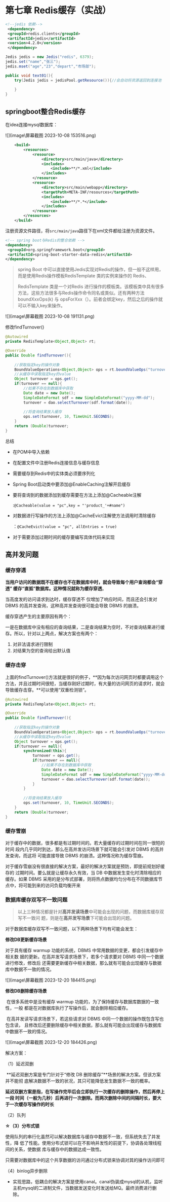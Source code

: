# 第七章 Redis缓存（实战）



```xml
<!--jedis 依赖-->
 <dependency>
 <groupId>redis.clients</groupId>
 <artifactId>jedis</artifactId>
 <version>4.2.0</version>
 </dependency>
```



```java
Jedis jedis = new Jedis("redis", 6379);
jedis.set("name","张三");
jedis.mset("age","23","depart","市场部");
```



```java
public void text01(){
	try(Jedis jedis = jedisPool.getResource()){//会自动将资源返回到连接池
    
	}
}
```



## springboot整合Redis缓存

在idea连接mysql数据库：

![](image\屏幕截图 2023-10-08 153516.png)



```xml
    <build>
        <resources>
            <resource>
                <directory>src/main/java</directory>
                <includes>
                    <include>**/*.xml</include>
                </includes>
            </resource>
            <resource>
                <directory>src/main/webapp</directory>
                <targetPath>META-INF/resources</targetPath>
                <includes>
                    <include>**/*.*</include>
                </includes>
            </resource>
        </resources>
    </build>
```

注册资源文件路径，将`src/main/java`路径下在xml文件都给注册为资源文件。





```xml
<!-- spring boot与Redis的整合依赖 -->
<dependency>
 <groupId>org.springframework.boot</groupId>
 <artifactId>spring-boot-starter-data-redis</artifactId>
</dependency>
```





> spring Boot  中可以直接使用Jedis实现对Redis的操作，但一般不这样用，而是使用Redis操作模板RedisTemplate 类的实例来操作的 Redis、
>
> RedisTemplate 类是一个对Redis 进行操作的模板类。该模板类中具有很多方法，这些方法很多与Redis操作命令同名或类似。还有两种方法boundXxxOps(k) 与 opsForXxx（）。前者会绑定key，然后之后的操作就可以不输入key来操作。



![](image\屏幕截图 2023-10-08 191131.png)



修改findTurnover()

```java
@Autowired
private RedisTemplate<Object,Object> rt;

@Override
public Double findTurnover(){
    
    //获取指定key的操作对象
    BoundValueOperations<Object,Object> ops = rt.boundValueOps("turnover");
    //从缓存中读取指定key的value
    Object turnover = ops.get();
    if(turnover == null){
        //如果不存在到数据库中获取
        Date date = new Date();
    	SimpleDateFormat sdf = new SimpleDateFormat("yyyy-MM-dd");
    	turnover = dao.selectTurnover(sdf.format(date));
        
        //将查询结果放入缓存
        ops.set(turnover, 10, TimeUnit.SECONDS);
    }
    return (Double)turnover;
}
```



总结

* 在POM中导入依赖

* 在配置文件中注册Redis连接信息与缓存信息

* 需要缓存到Redis中的实体类必须要序列化

* Spring Boot启动类中要添加@EnableCaching注解开启缓存

* 要将查询到的数据添加到缓存需要在方法上添加@Cacheable注解

  :`@Cacheable(value = "pc",key = "'product_'+#name")`

* 对数据进行写操作的方法上添加@CacheEvict注解使方法调用时清除缓存

  ：`@CacheEvict(value = "pc", allEntries = true)`

* 对于需要添加过期时间的缓存要编写具体代码来实现



## 高并发问题

### 缓存穿透

​	**当用户访问的数据既不在缓存也不在数据库中时，就会导致每个用户查询都会“穿透” 缓存“直抵”数据库。这种情况就称为缓存穿透**。

当高度发的访问请求到达时，缓存穿透不 仅增加了响应时间，而且还会引发对 DBMS 的高并发查询，这种高并发查询很可能会导致 DBMS 的崩溃。 

缓存穿透产生的主要原因有两个：

一是在数据库中没有相应的查询结果，二是查询结果为空时，不对查询结果进行缓存。所以，针对以上两点，解决方案也有两个：

1. 对非法请求进行限制 
2. 对结果为空的查询给出默认值

### 缓存击穿

上面的findTurnover()方法就是很好的例子，**因为每次访问网页时都要调用这个方法，并且过期时间很短，当缓存刚好过期时，有大量的访问网页的请求时，就会导致缓存击穿。**可以使用“双重检测锁”。

```java
@Autowired
private RedisTemplate<Object,Object> rt;

@Override
public Double findTurnover(){
    
    //获取指定key的操作对象
    BoundValueOperations<Object,Object> ops = rt.boundValueOps("turnover");
    //从缓存中读取指定key的value
    Object turnover = ops.get();
    if(turnover == null){
        synchronized(this){
            turnover = ops.get();
            if(turnover == null){
                //如果不存在到数据库中获取
        		Date date = new Date();
    			SimpleDateFormat sdf = new SimpleDateFormat("yyyy-MM-dd");
    			turnover = dao.selectTurnover(sdf.format(date));
            }
        }
        
        //将查询结果放入缓存
        ops.set(turnover, 10, TimeUnit.SECONDS);
    }
    return (Double)turnover;
}
```

### 缓存雪崩

​	对于缓存中的数据，很多都是有过期时间的。若大量缓存的过期时间在同一很短的时间 段内几乎同时到达，那么在高并发访问场景下就可能会引发对 DBMS 的高并发查询，而这将 可能直接导致 DBMS 的崩溃。这种情况称为缓存雪崩。 

对于缓存雪崩没有很直接的解决方案，最好的解决方案就是预防，即提前规划好缓存的 过期时间。要么就是让缓存永久有效，当 DB 中数据发生变化时清除相应的缓存。如果 DBMS 采用的是分布式部署，则将热点数据均匀分布在不同数据库节点中，将可能到来的访问负载均衡开来

### 数据库缓存双写不一致问题

> 以上三种情况都是针对**高并发读场景**中可能会出现的问题，而数据库缓存双写不一致问 题，则是在**高并发写场景**下可能会出现的问题。 

对于数据库缓存双写不一致问题，以下两种场景下均有可能会发生：

**修改DB更新缓存场景**

对于具有缓存 warmup 功能的系统，DBMS 中常用数据的变更，都会引发缓存中相关数 据的更新。在高并发写请求场景下，若多个请求要对 DBMS 中同一个数据进行修改，修改后 还需要更新缓存中相关数据，那么就有可能会出现缓存与数据库中数据不一致的情况。

![](image\屏幕截图 2023-12-20 184415.png)

**修改DB删除缓存场景**

​	在很多系统中是没有缓存 warmup 功能的，为了保持缓存与数据库数据的一致性，一般 都是在对数据库执行了写操作后，就会删除相应缓存。 

​	在高并发读写请求场景下，若这些请求对 DBMS 中同一个数据的操作既包含写也包含读， 且修改后还要删除缓存中相关数据，那么就有可能会出现缓存与数据库中数据不一致的情况。

![](image\屏幕截图 2023-12-20 184426.png)

解决方案：

（1）延迟双删

​	**延迟双删方案是专门针对于“修改 DB 删除缓存”**场景的解决方案。但该方案并不能彻 底解决数据不一致的状况，其只可能降低发生数据不一致的概率。 

​	**延迟双删方案是指，在写操作完毕后会立即执行一次缓存的删除操作，然后再停上一段 时间（一般为几秒）后再进行一次删除。而两次删除中间的间隔时长，要大于一次缓存写操作的时长**

（2）队列

**☆（3）分布式锁**

​	使用队列的串行化虽然可以解决数据库与缓存中数据不一致，但系统失去了并发性，降 低了性能。使用分布式锁可以在不影响并发性的前提下，协调各处理线程间的关系，使数据 库与缓存中的数据达成一致性。

 只需要对数据库中的这个共享数据的访问通过分布式锁来协调对其的操作访问即可

（4）binlog异步删除

* 实现思路，低耦合的解决方案是使用canal。canal伪装成mysql的从机，监听主机mysql的二进制文件，当数据发送变化时发送给MQ。最终消费进行删除。
